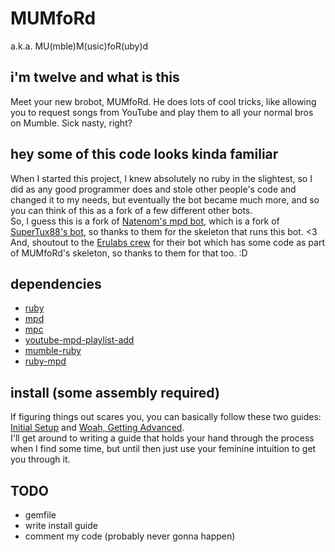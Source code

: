 MUMfoRd
=======
a.k.a. MU(mble)M(usic)foR(uby)d  

i'm twelve and what is this
------
Meet your new brobot, MUMfoRd. He does lots of cool tricks, like allowing you to request songs from YouTube and play them to all your normal bros on Mumble. Sick nasty, right?  

hey some of this code looks kinda familiar
-----------
When I started this project, I knew absolutely no ruby in the slightest, so I did as any good programmer does and stole other people's code and changed it to my needs, but eventually the bot became much more, and so you can think of this as a fork of a few different other bots.  
So, I guess this is a fork of [Natenom's mpd bot](https://github.com/Natenom/mumble-ruby-related/blob/master/scripts/mumble-ruby-mpd-bot.rb), which is a fork of [SuperTux88's bot](https://github.com/SuperTux88/mumble-bots/blob/master/mumble-music.rb), so thanks to them for the skeleton that runs this bot. <3  
And, shoutout to the [Erulabs crew](https://github.com/erulabs/mumblebot) for their bot which has some code as part of MUMfoRd's skeleton, so thanks to them for that too. :D

dependencies
------
- [ruby](https://www.ruby-lang.org/en/)
- [mpd](http://www.musicpd.org/)
- [mpc](http://www.musicpd.org/clients/mpc/)
- [youtube-mpd-playlist-add](https://github.com/HuggableSquare/youtube-mpd-playlist-add)
- [mumble-ruby](https://github.com/perrym5/mumble-ruby)
- [ruby-mpd](https://github.com/archSeer/ruby-mpd)

install (some assembly required)
----
If figuring things out scares you, you can basically follow these two guides: [Initial Setup](http://wiki.natenom.com/w/Mumble-Ruby_installation) and [Woah, Getting Advanced](http://wiki.natenom.com/w/Mumble-Ruby_music_bot_with_MPD).  
I'll get around to writing a guide that holds your hand through the process when I find some time, but until then just use your feminine intuition to get you through it.

TODO
----
- gemfile
- write install guide
- comment my code (probably never gonna happen)
